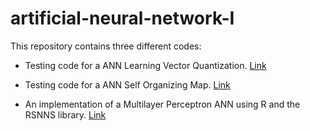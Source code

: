 # artificial-neural-network-I
This repository contains three different codes:

  - Testing code for a ANN Learning Vector Quantization. [Link](LVQ)
  
  - Testing code for a ANN Self Organizing Map. [Link](SOM)
  
  - An implementation of a Multilayer Perceptron ANN using R and the RSNNS library. [Link](PM)

